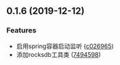 ## 0.1.6 (2019-12-12)


### Features

* 启用spring容器启动监听 ([c026965](https://github.com/happyjiahui/z-tool/commit/c0269655eadaae7f39b4c3d21e871a06a59edf60))
* 添加rocksdb工具类 ([7494598](https://github.com/happyjiahui/z-tool/commit/74945986c867be7ea953a2584295fe557343356f))



